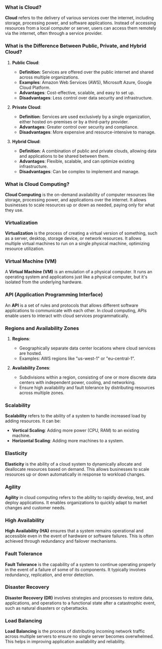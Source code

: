 ### What is Cloud?

**Cloud** refers to the delivery of various services over the internet, including storage, processing power, and software applications. Instead of accessing resources from a local computer or server, users can access them remotely via the internet, often through a service provider.

### What is the Difference Between Public, Private, and Hybrid Cloud?

1. **Public Cloud**:
   - **Definition**: Services are offered over the public internet and shared across multiple organizations.
   - **Examples**: Amazon Web Services (AWS), Microsoft Azure, Google Cloud Platform.
   - **Advantages**: Cost-effective, scalable, and easy to set up.
   - **Disadvantages**: Less control over data security and infrastructure.

2. **Private Cloud**:
   - **Definition**: Services are used exclusively by a single organization, either hosted on-premises or by a third-party provider.
   - **Advantages**: Greater control over security and compliance.
   - **Disadvantages**: More expensive and resource-intensive to manage.

3. **Hybrid Cloud**:
   - **Definition**: A combination of public and private clouds, allowing data and applications to be shared between them.
   - **Advantages**: Flexible, scalable, and can optimize existing infrastructure.
   - **Disadvantages**: Can be complex to implement and manage.

### What is Cloud Computing?

**Cloud Computing** is the on-demand availability of computer resources like storage, processing power, and applications over the internet. It allows businesses to scale resources up or down as needed, paying only for what they use.

### Virtualization

**Virtualization** is the process of creating a virtual version of something, such as a server, desktop, storage device, or network resources. It allows multiple virtual machines to run on a single physical machine, optimizing resource utilization.

### Virtual Machine (VM)

A **Virtual Machine (VM)** is an emulation of a physical computer. It runs an operating system and applications just like a physical computer, but it's isolated from the underlying hardware.

### API (Application Programming Interface)

An **API** is a set of rules and protocols that allows different software applications to communicate with each other. In cloud computing, APIs enable users to interact with cloud services programmatically.

### Regions and Availability Zones

1. **Regions**:
   - Geographically separate data center locations where cloud services are hosted.
   - Examples: AWS regions like "us-west-1" or "eu-central-1".

2. **Availability Zones**:
   - Subdivisions within a region, consisting of one or more discrete data centers with independent power, cooling, and networking.
   - Ensure high availability and fault tolerance by distributing resources across multiple zones.

### Scalability

**Scalability** refers to the ability of a system to handle increased load by adding resources. It can be:
- **Vertical Scaling**: Adding more power (CPU, RAM) to an existing machine.
- **Horizontal Scaling**: Adding more machines to a system.

### Elasticity

**Elasticity** is the ability of a cloud system to dynamically allocate and deallocate resources based on demand. This allows businesses to scale resources up or down automatically in response to workload changes.

### Agility

**Agility** in cloud computing refers to the ability to rapidly develop, test, and deploy applications. It enables organizations to quickly adapt to market changes and customer needs.

### High Availability

**High Availability (HA)** ensures that a system remains operational and accessible even in the event of hardware or software failures. This is often achieved through redundancy and failover mechanisms.

### Fault Tolerance

**Fault Tolerance** is the capability of a system to continue operating properly in the event of a failure of some of its components. It typically involves redundancy, replication, and error detection.

### Disaster Recovery

**Disaster Recovery (DR)** involves strategies and processes to restore data, applications, and operations to a functional state after a catastrophic event, such as natural disasters or cyberattacks.

### Load Balancing

**Load Balancing** is the process of distributing incoming network traffic across multiple servers to ensure no single server becomes overwhelmed. This helps in improving application availability and reliability.
